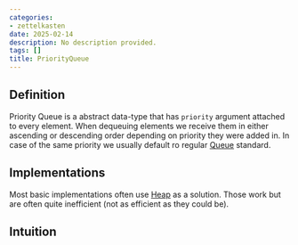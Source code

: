 ```yaml
---
categories:
- zettelkasten
date: 2025-02-14
description: No description provided.
tags: []
title: PriorityQueue
---
```


## Definition

Priority Queue is a abstract data-type that has `priority` argument attached to every element. When dequeuing elements we receive them in either ascending or descending order depending on priority they were added in. In case of the same priority we usually default ro regular [Queue](Queue.md) standard.

## Implementations

Most basic implementations often use [Heap](Heap.md) as a solution. Those work but are often quite inefficient (not as efficient as they could be). 

## Intuition
